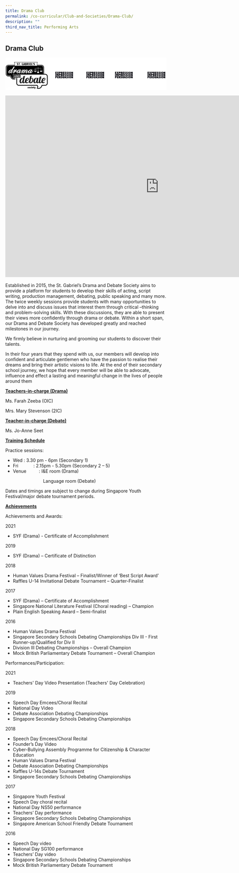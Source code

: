 ```yaml
---
title: Drama Club
permalink: /co-curricular/Club-and-Societies/Drama-Club/
description: ""
third_nav_title: Performing Arts
---
```


## Drama Club

![](/images/Drama%20and%20Debate%20Society%20Logo.png)

<iframe allowfullscreen="true" height="569" width="960" frameborder="0" src="https://docs.google.com/presentation/d/e/2PACX-1vR46HHOi64IaOAouY1FMqAKLcBJxdIJy_rmNZ8uEVSAMBLK3oTG_MR3NcLEZQs2UxWJj_Gfwb55vWbv/embed?start=false&amp;loop=false&amp;delayms=3000"></iframe>

Established in 2015, the St. Gabriel’s Drama and Debate Society aims to provide a platform for students to develop their skills of acting, script writing, production management, debating, public speaking and many more. The twice weekly sessions provide students with many opportunities to delve into and discuss issues that interest them through critical –thinking and problem-solving skills. With these discussions, they are able to present their views more confidently through drama or debate. Within a short span, our Drama and Debate Society has developed greatly and reached milestones in our journey.&nbsp;

  

We firmly believe in nurturing and grooming our students to discover their talents.&nbsp;

In their four years that they spend with us, our members will develop into confident and articulate gentlemen who have the passion to realise their dreams and bring their artistic visions to life. At the end of their secondary school journey, we hope that every member will be able to advocate, influence and effect a lasting and meaningful change in the lives of people around them

  

**<u>Teachers-in-charge (Drama)</u>**

Ms. Farah Zeeba (OIC)&nbsp;

Mrs. Mary Stevenson (2IC)

  

**<u>Teacher-in-charge (Debate)</u>**  

Ms. Jo-Anne Seet

  

**<u>Training Schedule</u>**

Practice sessions:

*   Wed : 3.30 pm - 6pm (Secondary 1)
*   Fri&nbsp; &nbsp; &nbsp; &nbsp; &nbsp; &nbsp;&nbsp;: 2.15pm - 5.30pm (Secondary 2 – 5)
*   Venue&nbsp; &nbsp; &nbsp; &nbsp; &nbsp;&nbsp;: I&amp;E room (Drama)

&nbsp; &nbsp; &nbsp; &nbsp; &nbsp; &nbsp; &nbsp; &nbsp; &nbsp; &nbsp; &nbsp; &nbsp; &nbsp; &nbsp; &nbsp; Language room (Debate)

  

Dates and timings are subject to change during Singapore Youth Festival/major debate tournament periods.

  

**<u>Achievements</u>**

Achievements and Awards:

2021&nbsp;

*   SYF (Drama) - Certificate of Accomplishment

  

2019

*   SYF (Drama) – Certificate of Distinction

  

2018

*   Human Values Drama Festival – Finalist/Winner of ‘Best Script Award’
*   Raffles U-14 Invitational Debate Tournament – Quarter-Finalist

  

2017

*   SYF (Drama) – Certificate of Accomplishment
*   Singapore National Literature Festival (Choral reading) – Champion
*   Plain English Speaking Award – Semi-finalist

  

2016

*   Human Values Drama Festival
*   Singapore Secondary Schools Debating Championships Div III - First Runner-up/Qualified for Div II
*   Division III Debating Championships – Overall Champion
*   Mock British Parliamentary Debate Tournament – Overall Champion

  

Performances/Participation:

2021

*   Teachers' Day Video Presentation&nbsp;(Teachers' Day Celebration)

  

2019

*   Speech Day Emcees/Choral Recital&nbsp;
*   National Day Video
*   Debate Association Debating Championships&nbsp;
*   Singapore Secondary Schools Debating Championships&nbsp;

  

2018

*   Speech Day Emcees/Choral Recital
*   Founder’s Day Video
*   Cyber-Bullying Assembly Programme for Citizenship &amp; Character Education
*   Human Values Drama Festival
*   Debate Association Debating Championships
*   Raffles U-14s Debate Tournament
*   Singapore Secondary Schools Debating Championships

  

2017

*   Singapore Youth Festival
*   Speech Day choral recital
*   National Day NS50 performance
*   Teachers’ Day performance
*   Singapore Secondary Schools Debating Championships
*   Singapore American School Friendly Debate Tournament

  

2016

*   Speech Day video
*   National Day SG100 performance
*   Teachers’ Day video
*   Singapore Secondary Schools Debating Championships
*   Mock British Parliamentary Debate Tournament